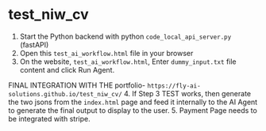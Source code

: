 # test_niw_cv

1. Start the Python backend with python ``code_local_api_server.py`` (fastAPI)
2. Open this ``test_ai_workflow.html`` file in your browser
3. On the website, ``test_ai_workflow.html``, Enter ``dummy_input.txt`` file content and click Run Agent.

FINAL INTEGRATION WITH THE portfolio- ``https://fly-ai-solutions.github.io/test_niw_cv/``
4. If Step 3 TEST works, then generate the two jsons from the ``index.html`` page and feed it internally to the AI Agent to generate the final output to display to the user.
5. Payment Page needs to be integrated with stripe.

